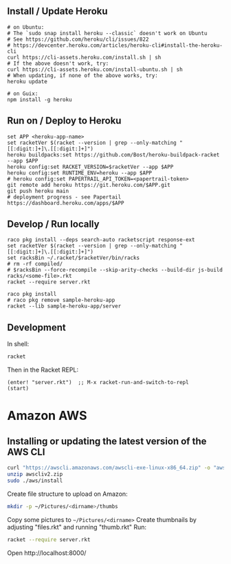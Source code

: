 ## Install / Update Heroku
```fish
# on Ubuntu:
# The `sudo snap install heroku --classic` doesn't work on Ubuntu
# See https://github.com/heroku/cli/issues/822
# https://devcenter.heroku.com/articles/heroku-cli#install-the-heroku-cli
curl https://cli-assets.heroku.com/install.sh | sh
# If the above doesn't work, try:
curl https://cli-assets.heroku.com/install-ubuntu.sh | sh
# When updating, if none of the above works, try:
heroku update

# on Guix:
npm install -g heroku
```

## Run on / Deploy to Heroku
```fish
set APP <heroku-app-name>
set racketVer $(racket --version | grep --only-matching "[[:digit:]+]\.[[:digit:]+]")
heroku buildpacks:set https://github.com/Bost/heroku-buildpack-racket --app $APP
heroku config:set RACKET_VERSION=$racketVer --app $APP
heroku config:set RUNTIME_ENV=heroku --app $APP
# heroku config:set PAPERTRAIL_API_TOKEN=<papertrail-token>
git remote add heroku https://git.heroku.com/$APP.git
git push heroku main
# deployment progress - see Papertail https://dashboard.heroku.com/apps/$APP
```

## Develop / Run locally
```fish
raco pkg install --deps search-auto racketscript response-ext
set racketVer $(racket --version | grep --only-matching "[[:digit:]+]\.[[:digit:]+]")
set racksBin ~/.racket/$racketVer/bin/racks
# rm -rf compiled/
# $racksBin --force-recompile --skip-arity-checks --build-dir js-build racks/<some-file>.rkt
racket --require server.rkt

raco pkg install
# raco pkg remove sample-heroku-app
racket --lib sample-heroku-app/server
```

## Development

In shell:
```bash
racket
```
Then in the Racket REPL:
```racket
(enter! "server.rkt")  ;; M-x racket-run-and-switch-to-repl
(start)
```

# Amazon AWS

## Installing or updating the latest version of the AWS CLI
```bash
curl "https://awscli.amazonaws.com/awscli-exe-linux-x86_64.zip" -o "awscliv2.zip"
unzip awscliv2.zip
sudo ./aws/install
```

Create file structure to upload on Amazon:
```bash
mkdir -p ~/Pictures/<dirname>/thumbs
```
Copy some pictures to `~/Pictures/<dirname>`
Create thumbnails by adjusting "files.rkt" and running "thumb.rkt"
Run:
```bash
racket --require server.rkt                                                                                     ─╯
```
Open http://localhost:8000/
